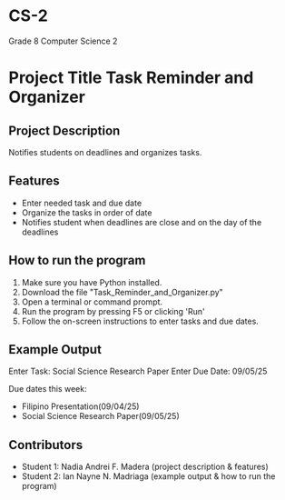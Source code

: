 # CS-2
Grade 8 Computer Science 2

# Project Title Task Reminder and Organizer

## Project Description
Notifies students on deadlines and organizes tasks.

## Features
- Enter needed task and due date
- Organize the tasks in order of date
- Notifies student when deadlines are close and on the day of the deadlines

## How to run the program
1. Make sure you have Python installed.
2. Download the file "Task_Reminder_and_Organizer.py"
3. Open a terminal or command prompt.
4. Run the program by pressing F5 or clicking 'Run' 
5. Follow the on-screen instructions to enter tasks and due dates.

## Example Output
Enter Task: Social Science Research Paper
Enter Due Date: 09/05/25

Due dates this week:
- Filipino Presentation(09/04/25)
- Social Science Research Paper(09/05/25)

## Contributors
- Student 1: Nadia Andrei F. Madera (project description & features)
- Student 2: Ian Nayne N. Madriaga (example output & how to run the program)
